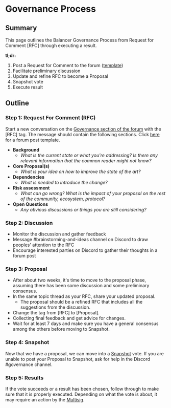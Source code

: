 # Governance Process

## Summary

This page outlines the Balancer Governance Process from Request for Comment \[RFC] through executing a result.

**tl;dr:**

1. Post a Request for Comment to the forum ([template](rfc-proposal-forum-post-template.md))
2. Facilitate preliminary discussion
3. Update and refine RFC to become a Proposal
4. Snapshot vote
5. Execute result

## Outline

### Step 1: **Request For Comment (RFC)**

Start a new conversation on the [Governance section of the forum](https://forum.balancer.fi/c/governance/7) with the \[RFC] tag. The message should contain the following sections. Click [here](rfc-proposal-forum-post-template.md) for a forum post template.

* **Background**
  * _What is the current state or what you're addressing? Is there any relevant information that the common reader might not know?_
* **Core Proposal(s)**
  * _What is your idea on how to improve the state of the art?_
* **Dependencies**
  * _What is needed to introduce the change?_
* **Risk assessment**
  * _What can go wrong? What is the impact of your proposal on the rest of the community, ecosystem, protocol?_
* **Open Questions**
  * _Any obvious discussions or things you are still considering?_

### **Step 2: Discussion**

* Monitor the discussion and gather feedback
* Message #brainstorming-and-ideas channel on Discord to draw peoples' attention to the RFC
* Encourage interested parties on Discord to gather their thoughts in a forum post

### **Step 3: Proposal**

* After about two weeks, it's time to move to the proposal phase, assuming there has been some discussion and some preliminary consensus.
* In the same topic thread as your RFC, share your updated proposal.
  * The proposal should be a refined RFC that includes all the suggestions from the discussion.
* Change the tag from \[RFC] to \[Proposal].
* Collecting final feedback and get advice for changes.
* Wait for at least 7 days and make sure you have a general consensus among the others before moving to Snapshot.

### **Step 4: Snapshot**

Now that we have a proposal, we can move into a [Snapshot](https://vote.balancer.fi) vote. If you are unable to post your Proposal to Snapshot, ask for help in the Discord #governance channel.

### Step 5: Results

If the vote succeeds or a result has been chosen, follow through to make sure that it is properly executed. Depending on what the vote is about, it may require an action by the [Multisig](../multisig.md).
